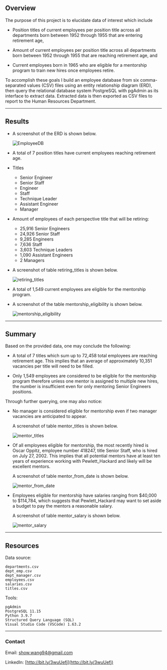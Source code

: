 <!-- Overview of the analysis: Explain the purpose of this analysis.-->
## Overview
The purpose of this project is to elucidate data of interest which include

- Position titles of current employees per position title across all departments born between 1952 through 1955 that are entering retirement age,

- Amount of current employees per position title across all departments born between 1952 through 1955 that are reaching retirement age, and

- Current employees born in 1965 who are eligible for a mentorship program to train new hires once employees retire.

To accomplish these goals I build an employee database from six comma-separated values (CSV) files using an entity relationship diagram (ERD), then query the relational database system PostgreSQL with pgAdmin as its interface to extract data. Extracted data is then exported as CSV files to report to the Human Resources Department. 

---

<!-- Results: Provide a bulleted list with four major points from the two analysis deliverables. Use images as support where needed.-->
## Results
- A screenshot of the ERD is shown below.
    
    ![EmployeeDB](https://user-images.githubusercontent.com/96349090/155703088-ec5e1e94-bd1c-436f-8eab-b6d6d66df4d6.png)

    
- A total of 7 position titles have current employees reaching retirement age.

- Titles
    - Senior Engineer
    - Senior Staff
    - Engineer
    - Staff
    - Technique Leader
    - Assistant Engineer
    - Manager

- Amount of employees of each perspective title that will be retiring:
    - 25,916 Senior Engineers
    - 24,926 Senior Staff
    - 9,285 Engineers
    - 7,636 Staff
    - 3,603 Technique Leaders
    - 1,090 Assistant Engineers
    - 2 Managers

- A screenshot of table retiring_titles is shown below.
    
    ![retiring_titles](https://user-images.githubusercontent.com/96349090/155700975-0d2b0483-545c-4159-a3f1-25e9d07f12a5.png)


- A total of 1,549 current employees are eligible for the mentorship program.

- A screenshot of the table mentorship_eligibility is shown below.
    
    ![mentorship_eligibility](https://user-images.githubusercontent.com/96349090/155701062-9ee47992-45f8-4c86-80d9-e138107fbafc.png)

---

<!-- Summary: Provide high-level responses to the following questions, then provide two additional queries or tables that may provide more insight into the upcoming "silver tsunami."
    - How many roles will need to be filled as the "silver tsunami" begins to make an impact?
    - Are there enough qualified, retirement-ready employees in the departments to mentor the next generation of Pewlett Hackard employees?-->
## Summary
Based on the provided data, one may conclude the following:

- A total of 7 titles which sum up to 72,458 total employees are reaching retirement age. This implies that an average of approximately 10,351 vacancies per title will need to be filled.

- Only 1,549 employees are considered to be eligible for the mentorship program therefore unless one mentor is assigned to multiple new hires, the number is insufficient even for only mentoring Senior Engineers positions.

Through further querying, one may also notice:
- No manager is considered eligible for mentorship even if two manager vacancies are anticipated to appear.

    A screenshot of table mentor_titles is shown below.
    
    ![mentor_titles](https://user-images.githubusercontent.com/96349090/155701162-d07a8bd6-6966-4aee-acb1-b23e183ed8eb.png)


- Of all employees eligible for mentorship, the most recently hired is Oscar Oppitz, employee number 418247, title Senior Staff, who is hired on July 27, 2002. This implies that all potential mentors have at least ten years of experience working with Pewlett_Hackard and likely will be excellent mentors.

    A screenshot of table mentor_from_date is shown below.
    
    ![mentor_from_date](https://user-images.githubusercontent.com/96349090/155701299-3747615e-8b7b-4e2b-acda-c08c4aeae8fe.png)


- Employees eligible for mentorship have salaries ranging from $40,000 to $114,784, which suggests that Pewlett_Hackard may want to set aside a budget to pay the mentors a reasonable salary.

    A screenshot of table mentor_salary is shown below.
    
    ![mentor_salary](https://user-images.githubusercontent.com/96349090/155701344-27021dc4-0983-4831-b722-d5ccc740c375.png)

---

## Resources
Data source: 

    departments.csv
    dept_emp.csv
    dept_manager.csv
    employees.csv
    salaries.csv
    titles.csv

Tools: 

    pgAdmin
    PostgreSQL 11.15
    Python 3.9.7
    Structured Query Language (SQL)
    Visual Studio Code (VSCode) 1.63.2
    
---

### Contact

Email: show.wang94@gmail.com

LinkedIn: [http://bit.ly/3wuUefj](http://bit.ly/3wuUefj)
